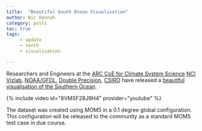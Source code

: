 ```yaml
---
title:  "Beautiful South Ocean Visualisation"
author: Nic Hannah
category: posts
toc: true
tags: 
     - update 
     - tenth 
     - visualisation

---
```


Researchers and Engineers at the [ARC CoE for Climate System Science](https://www.climatescience.org.au)
[NCI Vizlab](http://nf.nci.org.au/facilities/vizlab), [NOAA/GFDL](http://www.gfdl.noaa.gov/),
[Double Precision](http://doubleprecision.com.au), [CSIRO](http://csiro.au/) have released a 
[beautiful visualisation of the Southern Ocean](https://www.youtube.com/watch?v=8VMSF28J9H4). 

{% include video id="8VMSF28J9H4" provider="youtube" %}

The dataset 
was created using MOM5 in a 0.1 degree global configuration. This configuration will be released to the 
community as a standard MOM5 test case in due course.
